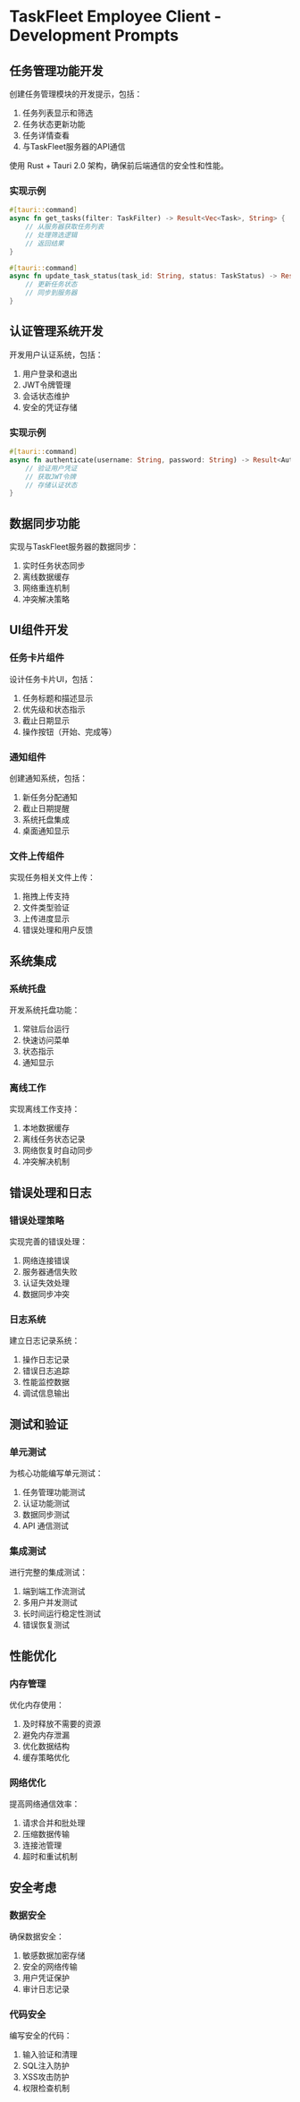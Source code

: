 # TaskFleet Employee Client - Development Prompts

## 任务管理功能开发

创建任务管理模块的开发提示，包括：
1. 任务列表显示和筛选
2. 任务状态更新功能
3. 任务详情查看
4. 与TaskFleet服务器的API通信

使用 Rust + Tauri 2.0 架构，确保前后端通信的安全性和性能。

### 实现示例

```rust
#[tauri::command]
async fn get_tasks(filter: TaskFilter) -> Result<Vec<Task>, String> {
    // 从服务器获取任务列表
    // 处理筛选逻辑
    // 返回结果
}

#[tauri::command]
async fn update_task_status(task_id: String, status: TaskStatus) -> Result<(), String> {
    // 更新任务状态
    // 同步到服务器
}
```

## 认证管理系统开发

开发用户认证系统，包括：
1. 用户登录和退出
2. JWT令牌管理
3. 会话状态维护
4. 安全的凭证存储

### 实现示例

```rust
#[tauri::command]
async fn authenticate(username: String, password: String) -> Result<AuthResponse, String> {
    // 验证用户凭证
    // 获取JWT令牌
    // 存储认证状态
}
```

## 数据同步功能

实现与TaskFleet服务器的数据同步：
1. 实时任务状态同步
2. 离线数据缓存
3. 网络重连机制
4. 冲突解决策略

## UI组件开发

### 任务卡片组件

设计任务卡片UI，包括：
1. 任务标题和描述显示
2. 优先级和状态指示
3. 截止日期显示
4. 操作按钮（开始、完成等）

### 通知组件

创建通知系统，包括：
1. 新任务分配通知
2. 截止日期提醒
3. 系统托盘集成
4. 桌面通知显示

### 文件上传组件

实现任务相关文件上传：
1. 拖拽上传支持
2. 文件类型验证
3. 上传进度显示
4. 错误处理和用户反馈

## 系统集成

### 系统托盘

开发系统托盘功能：
1. 常驻后台运行
2. 快速访问菜单
3. 状态指示
4. 通知显示

### 离线工作

实现离线工作支持：
1. 本地数据缓存
2. 离线任务状态记录
3. 网络恢复时自动同步
4. 冲突解决机制

## 错误处理和日志

### 错误处理策略

实现完善的错误处理：
1. 网络连接错误
2. 服务器通信失败
3. 认证失效处理
4. 数据同步冲突

### 日志系统

建立日志记录系统：
1. 操作日志记录
2. 错误日志追踪
3. 性能监控数据
4. 调试信息输出

## 测试和验证

### 单元测试

为核心功能编写单元测试：
1. 任务管理功能测试
2. 认证功能测试
3. 数据同步测试
4. API 通信测试

### 集成测试

进行完整的集成测试：
1. 端到端工作流测试
2. 多用户并发测试
3. 长时间运行稳定性测试
4. 错误恢复测试

## 性能优化

### 内存管理

优化内存使用：
1. 及时释放不需要的资源
2. 避免内存泄漏
3. 优化数据结构
4. 缓存策略优化

### 网络优化

提高网络通信效率：
1. 请求合并和批处理
2. 压缩数据传输
3. 连接池管理
4. 超时和重试机制

## 安全考虑

### 数据安全

确保数据安全：
1. 敏感数据加密存储
2. 安全的网络传输
3. 用户凭证保护
4. 审计日志记录

### 代码安全

编写安全的代码：
1. 输入验证和清理
2. SQL注入防护
3. XSS攻击防护
4. 权限检查机制